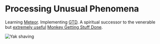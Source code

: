 # Processing Unusual Phenomena

Learning [Meteor](http://meteor.com/). Implementing [GTD](http://en.wikipedia.org/wiki/Getting_Things_Done). A spiritual successor to the venerable but [extremely useful](http://mgsd.tiddlyspot.com/demo3.html) [Monkey Getting Stuff Done](https://github.com/simonbaird/mGSD). 

![Yak shaving](http://www.zinzin.com/wp-content/uploads/2012/10/yak-shaving.jpg)
